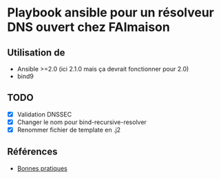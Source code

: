 # Playbook ansible pour un résolveur DNS ouvert chez FAImaison

## Utilisation de
- Ansible >=2.0 (ici 2.1.0 mais ça devrait fonctionner pour 2.0)
- bind9

## TODO
- [x] Validation DNSSEC
- [x] Changer le nom pour bind-recursive-resolver
- [x] Renommer fichier de template en .j2

## Références
- [Bonnes pratiques](http://www.guiguishow.info/2014/08/23/comment-mettre-en-place-un-serveur-dns-recursif-cache-ouvert-dans-de-bonnes-conditions/)
